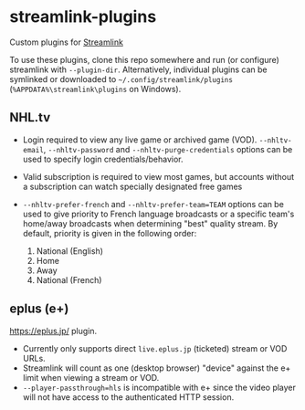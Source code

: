 # streamlink-plugins

Custom plugins for [Streamlink](https://github.com/streamlink/streamlink)

To use these plugins, clone this repo somewhere and run (or configure) streamlink with `--plugin-dir`.
Alternatively, individual plugins can be symlinked or downloaded to `~/.config/streamlink/plugins`
(`%APPDATA%\streamlink\plugins` on Windows).

## NHL.tv

- Login required to view any live game or archived game (VOD).
  `--nhltv-email`, `--nhltv-password` and `--nhltv-purge-credentials` options can be used to specify login credentials/behavior.
- Valid subscription is required to view most games, but accounts without a subscription can watch specially designated free games
- `--nhltv-prefer-french` and `--nhltv-prefer-team=TEAM` options can be used to give priority to French language broadcasts or a specific team's home/away broadcasts when determining "best" quality stream.
  By default, priority is given in the following order:

    1. National (English)
    2. Home
    3. Away
    4. National (French)

## eplus (e+)

https://eplus.jp/ plugin.

- Currently only supports direct `live.eplus.jp` (ticketed) stream or VOD URLs.
- Streamlink will count as one (desktop browser) "device" against the e+ limit
  when viewing a stream or VOD.
- `--player-passthrough=hls` is incompatible with e+ since the video player
  will not have access to the authenticated HTTP session.
